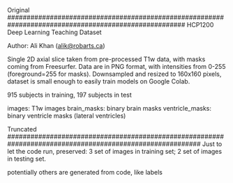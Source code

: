 Original
######################################################################################################
HCP1200 Deep Learning Teaching Dataset

Author: Ali Khan (alik@robarts.ca)

Single 2D axial slice taken from pre-processed T1w data, with masks coming from Freesurfer. Data are in PNG format, with intensities from 0-255 (foreground=255 for masks).
Downsampled and resized to 160x160 pixels, dataset is small enough to easily train models on Google Colab.

915 subjects in training, 197 subjects in test

images: T1w images
brain_masks: binary brain masks
ventricle_masks: binary ventricle masks (lateral ventricles)





Truncated
##########################################################################################################
Just to let the code run, preserved:
3 set of images in training set;
2 set of images in testing set.

potentially others are generated from code, like labels 

